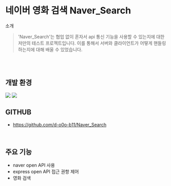 # 네이버 영화 검색 Naver_Search


소개
> 'Naver_Search'는 협업 없이 혼자서 api 통신 기능을 사용할 수 있는지에 대한 저만의 테스트 프로젝트입니다.
> 이를 통해서 서버와 클라이언트가 어떻게 핸들링하는지에 대해 배울 수 있었습니다.
<br>

<br>

## 개발 환경
<p>
  <img src="https://img.shields.io/badge/React-61DAFB?style=flat&logo=React&logoColor=white"/>
  <img src="https://img.shields.io/badge/Express-000000?style=flat&logo=Express&logoColor=white"/>
</p>

## GITHUB
- https://github.com/d-o0o-b11/Naver_Search

<br>

## 주요 기능
- naver open API 사용
- express open API 접근 권항 제어
- 영화 검색

<br>
